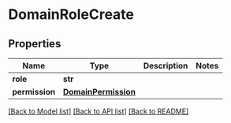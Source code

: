 # DomainRoleCreate

## Properties
Name | Type | Description | Notes
------------ | ------------- | ------------- | -------------
**role** | **str** |  | 
**permission** | [**DomainPermission**](DomainPermission.md) |  | 

[[Back to Model list]](../README.md#documentation-for-models) [[Back to API list]](../README.md#documentation-for-api-endpoints) [[Back to README]](../README.md)

